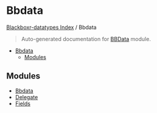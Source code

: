 # Bbdata

[Blackboxr-datatypes Index](../README.md#blackboxr-datatypes-index) /
Bbdata

> Auto-generated documentation for [BBData](https://github.com/fieschkon/BlackBoxr-Datatypes/blob/main/BBData/__init__.py) module.

- [Bbdata](#bbdata)
  - [Modules](#modules)

## Modules

- [Bbdata](./BBData.md)
- [Delegate](./Delegate.md)
- [Fields](./Fields.md)